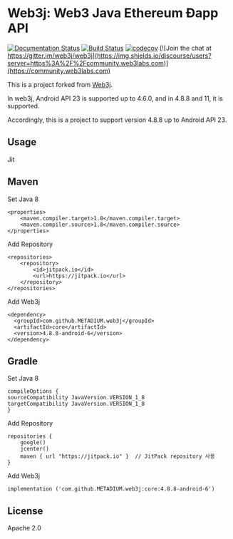 Web3j: Web3 Java Ethereum Ðapp API
==================================

[![Documentation Status](https://img.shields.io/travis/web3j/web3j-docs?label=docs)](https://docs.web3j.io/)
[![Build Status](https://travis-ci.org/web3j/web3j.svg?branch=master)](https://travis-ci.org/web3j/web3j)
[![codecov](https://codecov.io/gh/web3j/web3j/branch/master/graph/badge.svg)](https://codecov.io/gh/web3j/web3j)
[![Join the chat at https://gitter.im/web3j/web3j](https://img.shields.io/discourse/users?server=https%3A%2F%2Fcommunity.web3labs.com)](https://community.web3labs.com)

This is a project forked from [Web3j](https://github.com/web3j/web3j).

In web3j, Android API 23 is supported up to 4.6.0, and in 4.8.8 and 11, it is supported.

Accordingly, this is a project to support version 4.8.8 up to Android API 23.


## Usage 
Jit

Maven
-----

Set Java 8

```
<properties>
	<maven.compiler.target>1.8</maven.compiler.target>
	<maven.compiler.source>1.8</maven.compiler.source>
</properties>
```

Add Repository

```
<repositories>
    <repository>
        <id>jitpack.io</id>
        <url>https://jitpack.io</url>
    </repository>
</repositories>
```

Add Web3j

```
<dependency>
  <groupId>com.github.METADIUM.web3j</groupId>
  <artifactId>core</artifactId>
  <version>4.8.8-android-6</version>
</dependency>
```

Gradle
------

Set Java 8
```
compileOptions {
sourceCompatibility JavaVersion.VERSION_1_8
targetCompatibility JavaVersion.VERSION_1_8
}
```

Add Repository

```
repositories {
    google()
    jcenter()
    maven { url "https://jitpack.io" }  // JitPack repository 사용
}
```

Add Web3j

```
implementation ('com.github.METADIUM.web3j:core:4.8.8-android-6')
```

License
------
Apache 2.0
